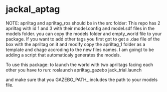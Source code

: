 # jackal_aptag
NOTE: apriltag and apriltag_ros should be in the src folder:
This repo has 2 apriltag with id 1 and 3 with their model.config and model.sdf files in the models folder. 
you can copy the models folder and empty_world file to your package. If you want to add other tags you first got to get a .dae file of the box with the apriltag on it and modify copy the apriltag_1 folder as a template and chage accroding to the new files names. I am goingt to be adding a script that automaticaly generates the models.

To use this package:
to launch the world with two apriltags facing each other you have to run:
roslaunch apriltag_gazebo jack_trial.launch

and make sure that you GAZEBO_PATH_:includes the path to your models file.
